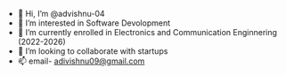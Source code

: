 - 👋 Hi, I’m @advishnu-04
- 👀 I’m interested in Software Devolopment
- 🌱 I’m currently enrolled in Electronics and Communication Enginnering (2022-2026)
- 💞️ I’m looking to collaborate with startups
- 📫 email- adivishnu09@gmail.com

<!---
advishnu-04/advishnu-04 is a ✨ special ✨ repository because its `README.md` (this file) appears on your GitHub profile.
You can click the Preview link to take a look at your changes.
--->
